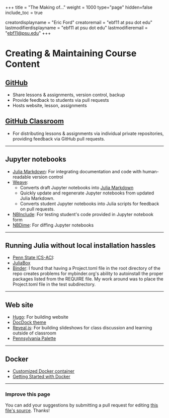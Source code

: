 +++
title = "The Making of..."
weight = 1000
type="page"
hidden=false
include_toc = true

creatordisplayname = "Eric Ford"
creatoremail = "ebf11 at psu dot edu"
lastmodifierdisplayname = "ebf11 at psu dot edu"
lastmodifieremail = "ebf11@psu.edu"
+++

# Creating & Maintaining Course Content

## [GitHub](https://github.com/PsuAstro528)

- Share lessons & assignments, version control, backup
- Provide feedback to students via pull requests
- Hosts website, lesson, assignments


## [GitHub Classroom](https://classroom.github.com/)

- For distributing lessons & assignments via individual private repositories, providing feedback via GitHub pull requests.

---
## Jupyter notebooks

- [Julia Markdown](https://docs.julialang.org/en/latest/stdlib/Markdown/): For integrating documentation and code with human-readable version control 
- [Weave](https://github.com/mpastell/Weave.jl): 
   + Converts draft Jupyter notebooks into [Julia Markdown](https://docs.julialang.org/en/latest/stdlib/Markdown/)
   + Quickly update and regenerate Jupyter notebooks from updated Julia Markdown.
   + Converts student Jupyter notebooks into Julia scripts for feedback on pull requests.
- [NBInclude](https://github.com/stevengj/NBInclude.jl): For testing student's code provided in Jupyter notebook form
- [NBDime](https://github.com/jupyter/nbdime#installation): For diffing Jupyter notebooks

---
## Running Julia without local installation hassles

- [Penn State ICS-ACI](http://portal.aci.ics.psu.edu/):  
- [JuliaBox](https://juliabox.com/)
- [Binder](https://mybinder.org): I found that having a Project.toml file in the root directory of the repo creates problems for mybinder.org's ability to autoinstall the proper packages listed from the REQUIRE file.  My work around was to place the Project.toml file in the test subdirectory.

---
## Web site

- [Hugo](https://gohugo.io/): For building website
- [DocDock theme](https://github.com/vjeantet/hugo-theme-docdock)
- [Reveal.js](https://github.com/hakimel/reveal.js/):  For building slideshows for class discussion and learning outside of classroom
- [Pennsylvania Palette](https://sites.psu.edu/liberalartscommunications/visual-identity/colors/)

---

## Docker

- [Customized Docker container](https://hub.docker.com/r/psuastro528/notebook)
- [Getting Started with Docker](https://docs.docker.com/get-started/)
 
---

### Improve this page
You can add your suggestions by submitting a pull request for editing [this file's source](https://github.com/PsuAstro528/Spring2019-website-src/blob/master/content/tools_used/_index.md).  Thanks!


